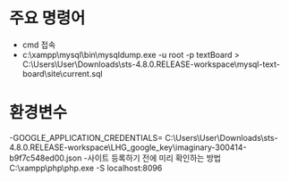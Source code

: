 # 주요 명령어 
 - cmd 접속
 - c:\xampp\mysql\bin\mysqldump.exe -u root -p textBoard > C:\Users\User\Downloads\sts-4.8.0.RELEASE-workspace\mysql-text-board\site\current.sql
 
 # 환경변수
 -GOOGLE_APPLICATION_CREDENTIALS= C:\Users\User\Downloads\sts-4.8.0.RELEASE-workspace\LHG_google_key\imaginary-300414-b9f7c548ed00.json
 -사이트 등록하기 전에 미리 확인하는 방법
 C:\xampp\php\php.exe -S localhost:8096